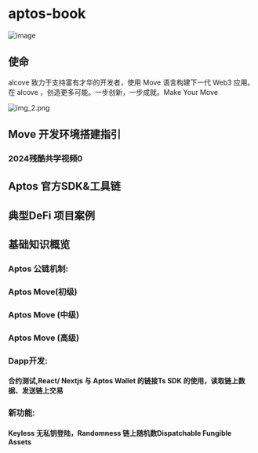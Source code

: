 # aptos-book
![image](https://github.com/user-attachments/assets/1d550b2a-cc22-4483-8e07-1f59fd839c3c)

## 使命
alcove 致力于支持富有才华的开发者，使用 Move 语言构建下一代 Web3 应用。 在 alcove ，创造更多可能。一步创新，一步成就。Make Your Move

![img_2.png](img/img_2.png)

## Move 开发环境搭建指引

### 2024残酷共学视频0

## Aptos 官方SDK&工具链

## 典型DeFi 项目案例

## 基础知识概览


### Aptos 公链机制:

### Aptos Move(初级)

### Aptos Move (中级)

### Aptos Move (高级)

### Dapp开发:

#### 合约测试,React/ Nextjs 与 Aptos Wallet 的链接Ts SDK 的使用，读取链上数据、发送链上交易

### 新功能:


#### Keyless 无私钥登陆，Randomness 链上随机数Dispatchable Fungible Assets
